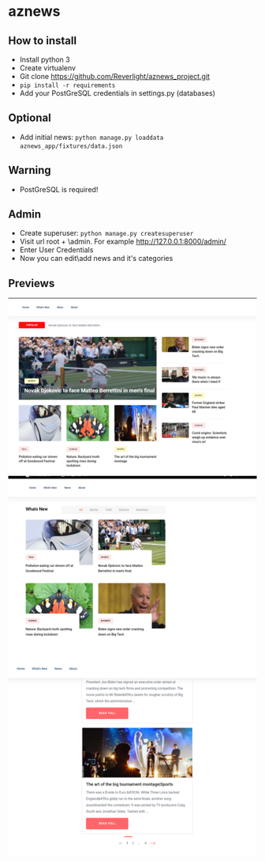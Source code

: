 # aznews

## How to install

* Install python 3
* Create virtualenv
* Git clone https://github.com/Reverlight/aznews_project.git
* ``pip install -r requirements``
* Add your PostGreSQL credentials in settings.py (databases) 

## Optional
* Add initial news: ``python manage.py loaddata aznews_app/fixtures/data.json``

## Warning
* PostGreSQL is required!

## Admin
* Create superuser:
  ``python manage.py createsuperuser``
* Visit url root + \admin. For example http://127.0.0.1:8000/admin/
* Enter User Credentials
* Now you can edit\add news and it's categories

## Previews
![Preview1](Preview1.png)
![Preview2](Preview2.png)
![Preview3](Preview3.png)

